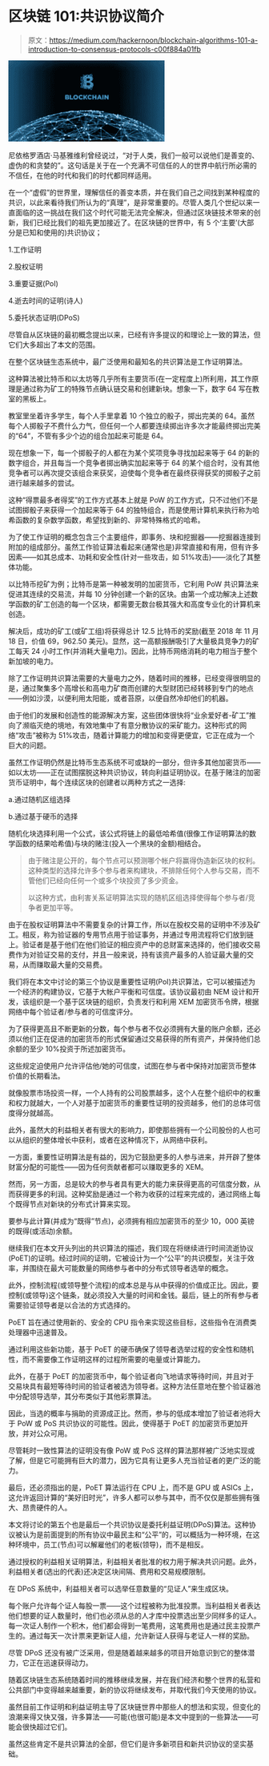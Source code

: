 # 区块链 101:共识协议简介

> 原文：<https://medium.com/hackernoon/blockchain-algorithms-101-a-introduction-to-consensus-protocols-c00f884a01fb>

![](img/cf32e41451ed36cbaf3692af2b78fdf8.png)

尼依格罗酒店·马基雅维利曾经说过，“对于人类，我们一般可以说他们是善变的、虚伪的和贪婪的”。这句话是关于在一个充满不可信任的人的世界中航行所必需的不信任，在他的时代和我们的时代都同样适用。

在一个“虚假”的世界里，理解信任的善变本质，并在我们自己之间找到某种程度的共识，以此来看待我们所认为的“真理”，是非常重要的。尽管人类几个世纪以来一直面临的这一挑战在我们这个时代可能无法完全解决，但通过区块链技术带来的创新，我们已经比我们的祖先更加接近了。在区块链的世界中，有 5 个‘主要’(大部分是已知和使用的)共识协议；

1.工作证明

2.股权证明

3.重要证据(PoI)

4.逝去时间的证明(诗人)

5.委托状态证明(DPoS)

尽管自从区块链的最初概念提出以来，已经有许多提议的和理论上一致的算法，但它们大多超出了本文的范围。

在整个区块链生态系统中，最广泛使用和最知名的共识算法是工作证明算法。

这种算法被比特币和以太坊等几乎所有主要货币(在一定程度上)所利用，其工作原理是通过称为矿工的特殊节点确认链交易和创建新块。想象一下，数字 64 写在教室的黑板上。

教室里坐着许多学生，每个人手里拿着 10 个独立的骰子，掷出完美的 64。虽然每个人掷骰子不费什么力气，但任何一个人都要连续掷出许多次才能最终掷出完美的“64”，不管有多少个边的组合加起来可能是 64。

现在想象一下，每一个掷骰子的人都在为某个奖项竞争寻找加起来等于 64 的新的数字组合，并且每当一个竞争者掷出确实加起来等于 64 的某个组合时，没有其他竞争者可以再次提交该组合来获奖，迫使每个竞争者在最终获得获奖的掷骰子之前进行越来越多的尝试。

这种“得票最多者得奖”的工作方式基本上就是 PoW 的工作方式，只不过他们不是试图掷骰子来获得一个加起来等于 64 的独特组合，而是使用计算机来执行称为哈希函数的复杂数学函数，希望找到新的、非常特殊格式的哈希。

为了使工作证明的概念包含三个主要组件，即事务、块和挖掘器——挖掘器连接到附加的组成部分。虽然工作验证算法看起来(通常也是)非常直接和有用，但有许多因素——如其总成本、功耗和安全性(针对一些攻击，如 51%攻击)——淡化了其整体功能。

以比特币挖矿为例；比特币是第一种被发明的加密货币，它利用 PoW 共识算法来促进其连续的交易流，并每 10 分钟创建一个新的区块。由第一个成功解决上述数学函数的矿工创造的每一个区块，都需要无数台极其强大和高度专业化的计算机来创造。

解决后，成功的矿工(或矿工组)将获得总计 12.5 比特币的奖励(截至 2018 年 11 月 18 日，价值 69，962.50 美元)。显然，这一高额报酬吸引了大量极具竞争力的矿工每天 24 小时工作(并消耗大量电力)。因此，比特币网络消耗的电力相当于整个新加坡的电力。

除了工作证明共识算法需要的大量电力之外，随着时间的推移，已经变得很明显的是，通过聚集多个高增长和高电力矿商而创建的大型财团已经转移到专门的地点——例如沙漠，以便利用太阳能，或者苔原，以便自然冷却他们的机器。

由于他们的发展和创造性的能源解决方案，这些团体很快将“业余爱好者-矿工”推向了濒临灭绝的境地，有效地集中了有意分散协议的采矿能力。这种形式的网络“攻击”被称为 51%攻击，随着计算能力的增加和变得更便宜，它正在成为一个巨大的问题。

虽然工作证明仍然是比特币生态系统不可或缺的一部分，但许多其他加密货币——如以太坊——正在试图摆脱这种共识协议，转向利益证明协议。在基于赌注的加密货币证明中，每个连续区块的创建者以两种方式之一选择:

a.通过随机区组选择

b.通过基于硬币的选择

随机化块选择利用一个公式，该公式将链上的最低哈希值(很像工作证明算法的数学函数的结果哈希值)与块的赌注(投入一个黑块的金额)相结合。

> 由于赌注是公开的，每个节点可以预测哪个帐户将赢得伪造新区块的权利。这种类型的选择允许多个参与者来构建块，不排除任何个人参与交易，而不管他们已经向任何一个或多个块投资了多少资金。
> 
> 以这种方式，由利害关系证明算法实现的随机区组选择使得每个参与者/竞争者更加平等。

由于在股权证明算法中不需要复杂的计算工作，所以在股权交易的证明中不涉及矿工。相反，称为验证器的专用节点用于验证事务，并通过专用流程将它们放到链上。验证者是基于他们在他们验证的相应资产中的总财富来选择的，他们接收交易费作为对验证交易的支付，并且一般来说，持有该资产最多的人验证最大量的交易，从而赚取最大量的交易费。

我们将在本文中讨论的第三个协议是重要性证明(PoI)共识算法，它可以被描述为一个经济的构建协议，它基于大帐户平衡和可信度。该协议最初由 NEM 设计和开发，该组织是一个基于区块链的组织，负责发行和利用 XEM 加密货币令牌，根据网络中每个验证者/参与者的可信度评分。

为了获得更高且不断更新的分数，每个参与者不仅必须拥有大量的账户余额，还必须以他们正在促进的加密货币的形式保留通过交易获得的所有资产，并保持他们总余额的至少 10%投资于所述加密货币。

这些规定迫使用户允许评估他/她的可信度，试图在参与者中保持对加密货币整体价值的长期看法。

就像股票市场投资一样，一个人持有的公司股票越多，这个人在整个组织中的权重和权力就越大，一个人对基于加密货币的重要性证明的投资越多，他们的总体可信度得分就越高。

此外，虽然大的利益相关者有很大的影响力，即使那些拥有一个公司股份的人也可以从组织的整体增长中获利，或者在这种情况下，从网络中获利。

一方面，重要性证明算法是有益的，因为它鼓励更多的人参与进来，并开辟了整体财富分配的可能性——因为任何贡献者都可以赚取更多的 XEM。

然而，另一方面，总是较大的参与者具有更大的能力来获得更高的可信度分数，从而获得更多的利润。这种奖励是通过一个称为收获的过程来完成的，通过网络上每个既得节点对新块的分布式计算来实现。

要参与此计算(并成为“既得”节点)，必须拥有相应加密货币的至少 10，000 英镑的既得(或活动)余额。

继续我们在本文开头列出的共识算法的描述，我们现在将继续进行时间流逝协议(PoET)的证明。经过时间的证明，它被设计为一个“公平”的共识模型，关注于效率，并围绕在最大可能数量的网络参与者中的分布式领导者选举的概念。

此外，控制流程(或领导整个流程)的成本总是与从中获得的价值成正比。因此，要控制(或领导)这个链条，就必须投入大量的时间和金钱。最后，链上的所有参与者需要验证领导者是以合法的方式选择的。

PoET 旨在通过使用新的、安全的 CPU 指令来实现这些目标，这些指令在消费类处理器中迅速普及。

通过利用这些新功能，基于 PoET 的硬币确保了领导者选举过程的安全性和随机性，而不需要像工作证明这样的过程所需要的电量或计算能力。

此外，在基于 PoET 的加密货币中，每个验证者向飞地请求等待时间，并且对于交易块具有最短等待时间的验证者被选为领导者。这种方法任意地在整个验证器池中分配领导选举，其分布类似于其他彩票算法。

因此，当选的概率与捐助的资源成正比。然而，参与的低成本增加了验证者池将大于 PoW 或 PoS 共识协议的可能性。因此，使得基于 PoET 的加密货币更加开放，并对公众可用。

尽管耗时一致性算法的证明没有像 PoW 或 PoS 这样的算法那样被广泛地实现或了解，但是它可能拥有巨大的潜力，因为它具有让更多人充当验证者的更广泛的能力。

最后，还必须指出的是，PoET 算法运行在 CPU 上，而不是 GPU 或 ASICs 上，这允许返回计算的“美好旧时光”，许多人都可以参与其中，而不仅仅是那些拥有强大、昂贵硬件的人。

本文将讨论的第五个也是最后一个共识协议是委托利益证明(DPoS)算法。这种协议被认为是前面提到的所有协议中最民主和“公平”的，可以概括为一种环境，在这种环境中，员工(节点)可以解雇他们的老板(领导)，而不是相反。

通过授权的利益相关证明算法，利益相关者批准的权力用于解决共识问题。此外，利益相关者(选出的代表)还决定区块间隔、费用和交易规模限制。

在 DPoS 系统中，利益相关者可以选举任意数量的“见证人”来生成区块。

每个账户允许每个证人每股一票——这个过程被称为批准投票。当利益相关者表达他们想要的证人数量时，他们也必须从总的人才库中投票选出至少同样多的证人。每一次证人制作一个积木，他们都会得到一笔费用，这笔费用也是通过民主投票产生的。通过每天一次计票来更新证人组，允许新证人获得与老证人一样的奖励。

尽管 DPoS 还没有被广泛采用，但是随着越来越多的项目开始意识到它的整体潜力，它正在迅速获得动力。

随着区块链生态系统随着时间的推移继续发展，并在我们经济和整个世界的私营和公共部门中变得越来越重要，新的协议将继续发布，并取代我们今天使用的协议。

虽然目前工作证明和利益证明主导了区块链世界中那些人的想法和实现，但变化的浪潮来得又快又强，许多算法——可能(也很可能)是本文中提到的一些算法——可能会很快超过它们。

虽然这些肯定不是共识算法的全部，但它们是许多新项目和新共识协议的坚实基础。